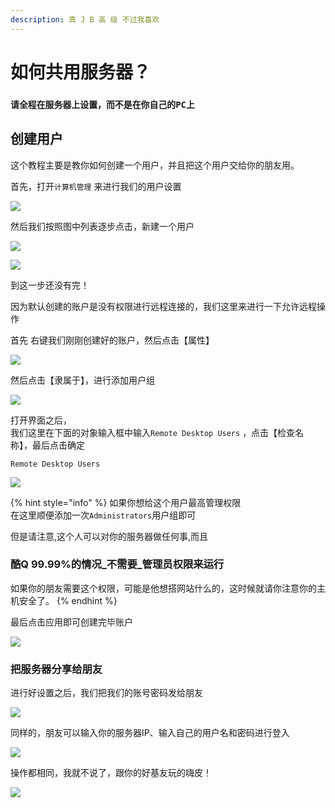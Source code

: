 ```yaml
---
description: 真 J B 高 级 不过我喜欢
---
```


# 如何共用服务器？

### `请全程在服务器上设置，而不是在你自己的PC上`

## 创建用户

 这个教程主要是教你如何创建一个用户，并且把这个用户交给你的朋友用。

 首先，打开`计算机管理` 来进行我们的用户设置

![](../../../.gitbook/assets/image%20%28111%29.png)

 然后我们按照图中列表逐步点击，新建一个用户

![](../../../.gitbook/assets/image%20%2870%29.png)

![](../../../.gitbook/assets/image%20%2877%29.png)

到这一步还没有完！

 因为默认创建的账户是没有权限进行远程连接的，我们这里来进行一下允许远程操作

 首先 右键我们刚刚创建好的账户，然后点击【属性】

![](../../../.gitbook/assets/image%20%28109%29.png)

 然后点击【隶属于】，进行添加用户组

![](../../../.gitbook/assets/snipaste_2020-06-21_22-39-53.png)

 打开界面之后，  
我们这里在下面的对象输入框中输入`Remote Desktop Users`  ，点击【检查名称】，最后点击确定

```text
Remote Desktop Users
```

![](../../../.gitbook/assets/image%20%28105%29.png)



{% hint style="info" %}
如果你想给这个用户最高管理权限  
在这里顺便添加一次`Administrators`用户组即可

但是请注意,这个人可以对你的服务器做任何事,而且

### 酷Q 99.99%的情况_不需要_管理员权限来运行

如果你的朋友需要这个权限，可能是他想搭网站什么的，这时候就请你注意你的主机安全了。
{% endhint %}

 最后点击应用即可创建完毕账户

![](../../../.gitbook/assets/image%20%28112%29.png)

### 把服务器分享给朋友

  进行好设置之后，我们把我们的账号密码发给朋友

![](../../../.gitbook/assets/image%20%2875%29.png)

 同样的，朋友可以输入你的服务器IP、输入自己的用户名和密码进行登入

![](../../../.gitbook/assets/image%20%2899%29.png)

操作都相同，我就不说了，跟你的好基友玩的嗨皮！

![](../../../.gitbook/assets/image%20%2886%29.png)

